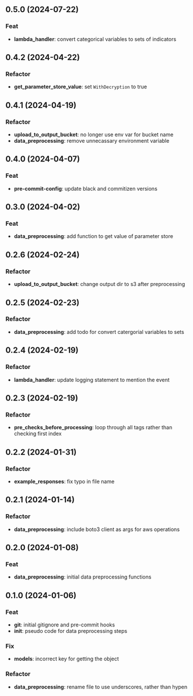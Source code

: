 ## 0.5.0 (2024-07-22)

### Feat

- **lambda_handler**: convert categorical variables to sets of indicators

## 0.4.2 (2024-04-22)

### Refactor

- **get_parameter_store_value**: set `WithDecryption` to true

## 0.4.1 (2024-04-19)

### Refactor

- **upload_to_output_bucket**: no longer use env var for bucket name
- **data_preprocessing**: remove unnecassary environment variable

## 0.4.0 (2024-04-07)

### Feat

- **pre-commit-config**: update black and commitizen versions

## 0.3.0 (2024-04-02)

### Feat

- **data_preprocessing**: add function to get value of parameter store

## 0.2.6 (2024-02-24)

### Refactor

- **upload_to_output_bucket**: change output dir to s3 after preprocessing

## 0.2.5 (2024-02-23)

### Refactor

- **data_preprocessing**: add todo for convert catergorial variables to sets

## 0.2.4 (2024-02-19)

### Refactor

- **lambda_handler**: update logging statement to mention the event

## 0.2.3 (2024-02-19)

### Refactor

- **pre_checks_before_processing**: loop through all tags rather than checking first index

## 0.2.2 (2024-01-31)

### Refactor

- **example_responses**: fix typo in file name

## 0.2.1 (2024-01-14)

### Refactor

- **data_preprocessing**: include boto3 client as args for aws operations

## 0.2.0 (2024-01-08)

### Feat

- **data_preprocessing**: initial data preprocessing functions

## 0.1.0 (2024-01-06)

### Feat

- **git**: initial gitignore and pre-commit hooks
- **init**: pseudo code for data preprocessing steps

### Fix

- **models**: incorrect key for getting the object

### Refactor

- **data_preprocessing**: rename file to use underscores, rather than hypen
